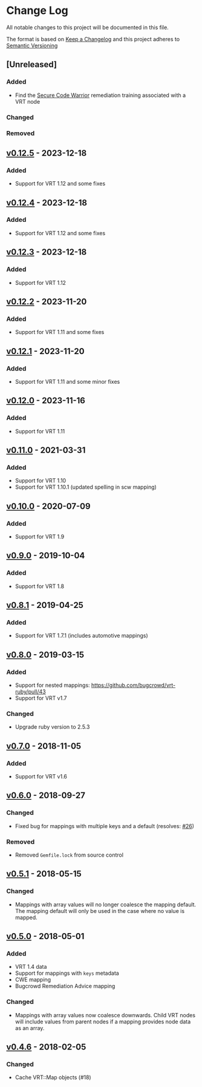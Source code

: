 # Change Log
All notable changes to this project will be documented in this file.

The format is based on [Keep a Changelog](http://keepachangelog.com/) and this project adheres to [Semantic Versioning](http://semver.org/)

## [Unreleased]
### Added
- Find the [Secure Code Warrior](https://www.securecodewarrior.com/) remediation training associated with a VRT node

### Changed

### Removed

## [v0.12.5](https://github.com/bugcrowd/vrt-ruby/compare/v0.12.4...v0.12.5) - 2023-12-18

### Added
- Support for VRT 1.12 and some fixes

## [v0.12.4](https://github.com/bugcrowd/vrt-ruby/compare/v0.12.3...v0.12.4) - 2023-12-18

### Added
- Support for VRT 1.12 and some fixes

## [v0.12.3](https://github.com/bugcrowd/vrt-ruby/compare/v0.12.2...v0.12.3) - 2023-12-18

### Added
- Support for VRT 1.12

## [v0.12.2](https://github.com/bugcrowd/vrt-ruby/compare/v0.12.1...v0.12.2) - 2023-11-20

### Added
- Support for VRT 1.11 and some fixes

## [v0.12.1](https://github.com/bugcrowd/vrt-ruby/compare/v0.12.0...v0.12.1) - 2023-11-20

### Added
- Support for VRT 1.11 and some minor fixes

## [v0.12.0](https://github.com/bugcrowd/vrt-ruby/compare/v0.11.0...v0.12.0) - 2023-11-16

### Added
- Support for VRT 1.11

## [v0.11.0](https://github.com/bugcrowd/vrt-ruby/compare/v0.10.0...v0.11.0) - 2021-03-31

### Added
- Support for VRT 1.10
- Support for VRT 1.10.1 (updated spelling in scw mapping)

## [v0.10.0](https://github.com/bugcrowd/vrt-ruby/compare/v0.9.0...v0.10.0) - 2020-07-09
### Added
- Support for VRT 1.9

## [v0.9.0](https://github.com/bugcrowd/vrt-ruby/compare/v0.8.1...v0.9.0) - 2019-10-04
### Added
- Support for VRT 1.8

## [v0.8.1](https://github.com/bugcrowd/vrt-ruby/compare/v0.8.0...v0.8.1) - 2019-04-25
### Added
- Support for VRT 1.7.1 (includes automotive mappings)

## [v0.8.0](https://github.com/bugcrowd/vrt-ruby/compare/v0.7.0...v0.8.0) - 2019-03-15
### Added
- Support for nested mappings: https://github.com/bugcrowd/vrt-ruby/pull/43
- Support for VRT v1.7

### Changed
- Upgrade ruby version to 2.5.3

## [v0.7.0](https://github.com/bugcrowd/vrt-ruby/compare/v0.6.0...v0.7.0) - 2018-11-05
### Added
- Support for VRT v1.6

## [v0.6.0](https://github.com/bugcrowd/vrt-ruby/compare/v0.5.1...v0.6.0) - 2018-09-27
### Changed
- Fixed bug for mappings with multiple keys and a default (resolves: [#26](https://github.com/bugcrowd/vrt-ruby/issues/26))

### Removed
- Removed `Gemfile.lock` from source control

## [v0.5.1](https://github.com/bugcrowd/vrt-ruby/compare/v0.5.0...v0.5.1) - 2018-05-15
### Changed
- Mappings with array values will no longer coalesce the mapping default.
  The mapping default will only be used in the case where no value is mapped.

## [v0.5.0](https://github.com/bugcrowd/vrt-ruby/compare/v0.4.6...v0.5.0) - 2018-05-01
### Added
- VRT 1.4 data
- Support for mappings with `keys` metadata
- CWE mapping
- Bugcrowd Remediation Advice mapping

### Changed
- Mappings with array values now coalesce downwards.
  Child VRT nodes will include values from parent nodes if a mapping
  provides node data as an array.

## [v0.4.6](https://github.com/bugcrowd/vrt-ruby/compare/v0.4.5...v0.4.6) - 2018-02-05
### Changed
- Cache VRT::Map objects (#18)
